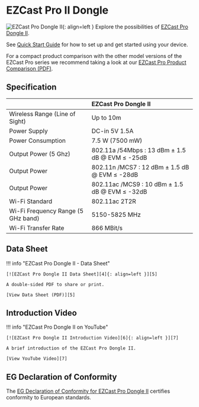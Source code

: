 # EZCast Pro II Dongle

![EZCast Pro Dongle II][1]{: align=left } Explore the possibilities of [EZCast Pro Dongle II][2]. 

See [Quick Start Guide](quickstart.md) for how to set up and get started using your device. 

For a compact product comparison with the other model versions of the EZCast Pro series we recommend taking a look at our [EZCast Pro Product Comparison (PDF)][3].

  [1]: /assets/img/stick2.png
  [2]: https://www.ezcastpro.eu/stick2.php
  [3]: https://download.stueber.de/doc/en/ezcastpro/ezcastpro.productcomparison.en.pdf

## Specification

|  | EZCast Pro Dongle II |
| :---- | :---- |
| Wireless Range (Line of Sight) | Up to 10m |
| Power Supply | DC-in 5V 1.5A |
| Power Consumption | 7.5 W (7500 mW)
| Output Power (5 Ghz) | 802.11a /54Mbps : 13 dBm ± 1.5 dB @ EVM ≤ -25dB |
| Output Power | 802.11n /MCS7 : 12 dBm ± 1.5 dB @ EVM ≤ -28dB |
| Output Power | 802.11ac /MCS9 : 10 dBm ± 1.5 dB @ EVM ≤ -32dB |
| Wi-Fi Standard | 802.11ac 2T2R | 
| Wi-Fi Frequency Range (5 GHz band) |  5150-5825 MHz |
| Wi-Fi Transfer Rate |  866 MBit/s |

## Data Sheet

!!! info "EZCast Pro Dongle II - Data Sheet"

    [![EZCast Pro Dongle II Data Sheet][4]{: align=left }][5]
	
	A double-sided PDF to share or print.
	
	[View Data Sheet (PDF)][5]

  [4]: /assets/img/stick2.datasheet.png
  [5]: https://download.stueber.de/doc/en/ezcastpro/ezcastpro-dongle-II.brochure.en.pdf

## Introduction Video

!!! info "EZCast Pro Dongle II on YouTube"

    [![EZCast Pro Dongle II Introduction Video][6]{: align=left }][7]
	
	A brief introduction of the EZCast Pro Dongle II.
	
	[View YouTube Video][7]

  [6]: /assets/img/dongle2.video.png
  [7]: https://youtu.be/uI-Sjpjz55M

## EG Declaration of Conformity

The [EG Declaration of Conformity for EZCast Pro Dongle II][8] certifies conformity to European standards.

  [8]: https://download.stueber.de/doc/de/ezcastpro/ezcastpro-stick-II.konformitaetserklaerung.pdf
